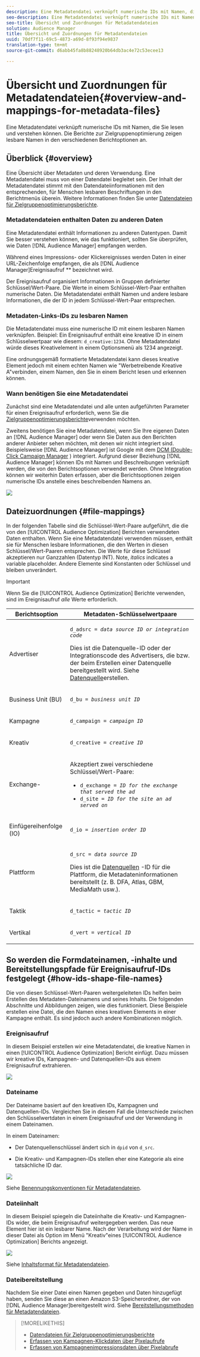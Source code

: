 ```yaml
---
description: Eine Metadatendatei verknüpft numerische IDs mit Namen, die Sie lesen und verstehen können. Die Berichte zur Zielgruppenoptimierung zeigen lesbare Namen in den verschiedenen Berichtoptionen an.
seo-description: Eine Metadatendatei verknüpft numerische IDs mit Namen, die Sie lesen und verstehen können. Die Berichte zur Zielgruppenoptimierung zeigen lesbare Namen in den verschiedenen Berichtoptionen an.
seo-title: Übersicht und Zuordnungen für Metadatendateien
solution: Audience Manager
title: Übersicht und Zuordnungen für Metadatendateien
uuid: 70df7f11-69c5-4873-a69d-8f93f94e9837
translation-type: tm+mt
source-git-commit: d6abb45fa8b88248920b64db3ac4e72c53ecee13

---
```



# Übersicht und Zuordnungen für Metadatendateien{#overview-and-mappings-for-metadata-files}

Eine Metadatendatei verknüpft numerische IDs mit Namen, die Sie lesen und verstehen können. Die Berichte zur Zielgruppenoptimierung zeigen lesbare Namen in den verschiedenen Berichtoptionen an.

## Überblick {#overview}

Eine Übersicht über Metadaten und deren Verwendung. Eine Metadatendatei muss von einer Datendatei begleitet sein. Der Inhalt der Metadatendatei stimmt mit den Datendateiinformationen mit den entsprechenden, für Menschen lesbaren Beschriftungen in den Berichtmenüs überein. Weitere Informationen finden Sie unter [Datendateien für Zielgruppenoptimierungsberichte](../../../reporting/audience-optimization-reports/metadata-files-intro/datafiles-intro.md).

### Metadatendateien enthalten Daten zu anderen Daten

Eine Metadatendatei enthält Informationen zu anderen Datentypen. Damit Sie besser verstehen können, wie das funktioniert, sollten Sie überprüfen, wie Daten [!DNL Audience Manager] empfangen werden.

Während eines Impressions- oder Klickereignisses werden Daten in einer URL-Zeichenfolge empfangen, die als [!DNL Audience Manager]Ereignisaufruf ** bezeichnet wird.

Der Ereignisaufruf organisiert Informationen in Gruppen definierter Schlüssel/Wert-Paare. Die Werte in einem Schlüssel-Wert-Paar enthalten numerische Daten. Die Metadatendatei enthält Namen und andere lesbare Informationen, die der ID in jedem Schlüssel-Wert-Paar entsprechen.

### Metadaten-Links-IDs zu lesbaren Namen

Die Metadatendatei muss eine numerische ID mit einem lesbaren Namen verknüpfen. Beispiel: Ein Ereignisaufruf enthält eine kreative ID in einem Schlüsselwertpaar wie diesem: `d_creative:1234`. Ohne Metadatendatei würde dieses Kreativelement in einem Optionsmenü als 1234 angezeigt.

Eine ordnungsgemäß formatierte Metadatendatei kann dieses kreative Element jedoch mit einem echten Namen wie "Werbetreibende Kreative A"verbinden, einem Namen, den Sie in einem Bericht lesen und erkennen können.

### Wann benötigen Sie eine Metadatendatei

Zunächst sind eine Metadatendatei und alle unten aufgeführten Parameter für einen Ereignisaufruf erforderlich, wenn Sie die [Zielgruppenoptimierungsberichte](../../../reporting/audience-optimization-reports/audience-optimization-reports.md)verwenden möchten.

Zweitens benötigen Sie eine Metadatendatei, wenn Sie Ihre eigenen Daten an [!DNL Audience Manager] oder wenn Sie Daten aus den Berichten anderer Anbieter sehen möchten, mit denen wir nicht integriert sind. Beispielsweise [!DNL Audience Manager] ist Google mit dem [DCM (Double-Click Campaign Manager](../../../reporting/audience-optimization-reports/aor-advertisers/import-dcm.md) ) integriert. Aufgrund dieser Beziehung [!DNL Audience Manager] können IDs mit Namen und Beschreibungen verknüpft werden, die von den Berichtsoptionen verwendet werden. Ohne Integration können wir weiterhin Daten erfassen, aber die Berichtsoptionen zeigen numerische IDs anstelle eines beschreibenden Namens an.

![](assets/metadata_menu.png)

## Dateizuordnungen {#file-mappings}

In der folgenden Tabelle sind die Schlüssel-Wert-Paare aufgeführt, die die von den [!UICONTROL Audience Optimization] Berichten verwendeten Daten enthalten. Wenn Sie eine Metadatendatei verwenden müssen, enthält sie für Menschen lesbare Informationen, die den Werten in diesen Schlüssel/Wert-Paaren entsprechen. Die Werte für diese Schlüssel akzeptieren nur Ganzzahlen (Datentyp INT). Note, *italics* indicates a variable placeholder. Andere Elemente sind Konstanten oder Schlüssel und bleiben unverändert.

>[!IMPORTANT]
>
>Wenn Sie die [!UICONTROL Audience Optimization] Berichte verwenden, sind im Ereignisaufruf *alle* Werte erforderlich.

<table id="table_B2C8C493080E449CA71C4EF07D9476BD"> 
 <thead> 
  <tr> 
   <th colname="col1" class="entry"> Berichtsoption </th> 
   <th colname="col2" class="entry"> Metadaten-Schlüsselwertpaare </th> 
  </tr> 
 </thead>
 <tbody> 
  <tr> 
   <td colname="col1"> <p>Advertiser </p> </td> 
   <td colname="col2"> <p> <code>d_adsrc = <i>data source ID or integration code</i></code> </p> <p>Dies ist die Datenquelle-ID oder der Integrationscode des Advertisers, die bzw. der beim Erstellen einer Datenquelle bereitgestellt wird. Siehe <a href="../../../features/manage-datasources.md#create-data-source"> Datenquelle</a>erstellen. </p> </td> 
  </tr> 
  <tr> 
   <td colname="col1"> <p>Business Unit (BU) </p> </td> 
   <td colname="col2"> <p> <code>d_bu = <i>business unit ID</i></code> </p> </td> 
  </tr> 
  <tr> 
   <td colname="col1"> <p>Kampagne </p> </td> 
   <td colname="col2"> <p> <code>d_campaign = <i>campaign ID</i></code> </p> </td> 
  </tr> 
  <tr> 
   <td colname="col1"> <p>Kreativ </p> </td> 
   <td colname="col2"> <p> <code>d_creative = <i>creative ID</i></code> </p> </td> 
  </tr> 
  <tr> 
   <td colname="col1"> <p>Exchange- </p> </td> 
   <td colname="col2"> <p>Akzeptiert zwei verschiedene Schlüssel/Wert-Paare: </p> 
    <ul id="ul_3B3B751A8A134096B0912E81A0983B9D"> 
     <li id="li_57BAC45A7B274AB695945E174A4D8A35"> <code>d_exchange = <i>ID for the exchange that served the ad</i></code> </li> 
     <li id="li_CCDF00DE59D3451C8EF590DD3E1A806D"> <code>d_site = <i>ID for the site an ad served on</i></code> </li> 
    </ul> </td> 
  </tr> 
  <tr> 
   <td colname="col1"> <p>Einfügereihenfolge (IO) </p> </td> 
   <td colname="col2"> <p> <code>d_io = <i>insertion order ID</i></code> </p> </td> 
  </tr> 
  <tr> 
   <td colname="col1"> <p>Plattform </p> </td> 
   <td colname="col2"> <p> <code>d_src = <i>data source ID</i></code> </p> <p>Dies ist die <a href="../../../features/datasources-list-and-settings.md#data-sources-list-and-settings"> Datenquellen</a> -ID für die Plattform, die Metadateninformationen bereitstellt (z. B. DFA, Atlas, GBM, MediaMath usw.). </p> </td> 
  </tr> 
  <tr> 
   <td colname="col1"> <p>Taktik </p> </td> 
   <td colname="col2"> <p> <code>d_tactic = <i>tactic ID</i></code> </p> </td> 
  </tr> 
  <tr> 
   <td colname="col1"> <p>Vertikal </p> </td> 
   <td colname="col2"> <p> <code>d_vert = <i>vertical ID</i></code> </p> </td> 
  </tr> 
 </tbody> 
</table>

## So werden die Formdateinamen, -inhalte und Bereitstellungspfade für Ereignisaufruf-IDs festgelegt {#how-ids-shape-file-names}

Die von diesen Schlüssel-Wert-Paaren weitergeleiteten IDs helfen beim Erstellen des Metadaten-Dateinamens und seines Inhalts. Die folgenden Abschnitte und Abbildungen zeigen, wie dies funktioniert. Diese Beispiele erstellen eine Datei, die den Namen eines kreativen Elements in einer Kampagne enthält. Es sind jedoch auch andere Kombinationen möglich.

### Ereignisaufruf

In diesem Beispiel erstellen wir eine Metadatendatei, die kreative Namen in einen [!UICONTROL Audience Optimization] Bericht einfügt. Dazu müssen wir kreative IDs, Kampagnen- und Datenquellen-IDs aus einem Ereignisaufruf extrahieren.

![](assets/metadata_file_event.png)

### Dateiname

Der Dateiname basiert auf den kreativen IDs, Kampagnen und Datenquellen-IDs. Vergleichen Sie in diesem Fall die Unterschiede zwischen den Schlüsselwertdaten in einem Ereignisaufruf und der Verwendung in einem Dateinamen.

In einem Dateinamen:

* Der Datenquellenschlüssel ändert sich in `dpid` von `d_src`.

* Die Kreativ- und Kampagnen-IDs stellen eher eine Kategorie als eine tatsächliche ID dar.

![](assets/metadata_file_name.png)

Siehe [Benennungskonventionen für Metadatendateien](../../../reporting/audience-optimization-reports/metadata-files-intro/metadata-file-names.md).

### Dateiinhalt

In diesem Beispiel spiegeln die Dateiinhalte die Kreativ- und Kampagnen-IDs wider, die beim Ereignisaufruf weitergegeben werden. Das neue Element hier ist ein lesbarer Name. Nach der Verarbeitung wird der Name in dieser Datei als Option im Menü "Kreativ"eines [!UICONTROL Audience Optimization] Berichts angezeigt.

![](assets/metadata_file_contents.png)

Siehe [Inhaltsformat für Metadatendateien](../../../reporting/audience-optimization-reports/metadata-files-intro/metadata-file-contents.md).

### Dateibereitstellung

Nachdem Sie einer Datei einen Namen gegeben und Daten hinzugefügt haben, senden Sie diese an einen Amazon S3-Speicherordner, der von [!DNL Audience Manager]bereitgestellt wird. Siehe [Bereitstellungsmethoden für Metadatendateien](../../../reporting/audience-optimization-reports/metadata-files-intro/metadata-delivery-methods.md).

>[!MORELIKETHIS]
>
>* [Datendateien für Zielgruppenoptimierungsberichte](../../../reporting/audience-optimization-reports/metadata-files-intro/datafiles-intro.md)
>* [Erfassen von Kampagnen-Klickdaten über Pixelaufrufe](../../../integration/media-data-integration/click-data-pixels.md)
>* [Erfassen von Kampagnenimpressionsdaten über Pixelabrufe](../../../integration/media-data-integration/impression-data-pixels.md)

